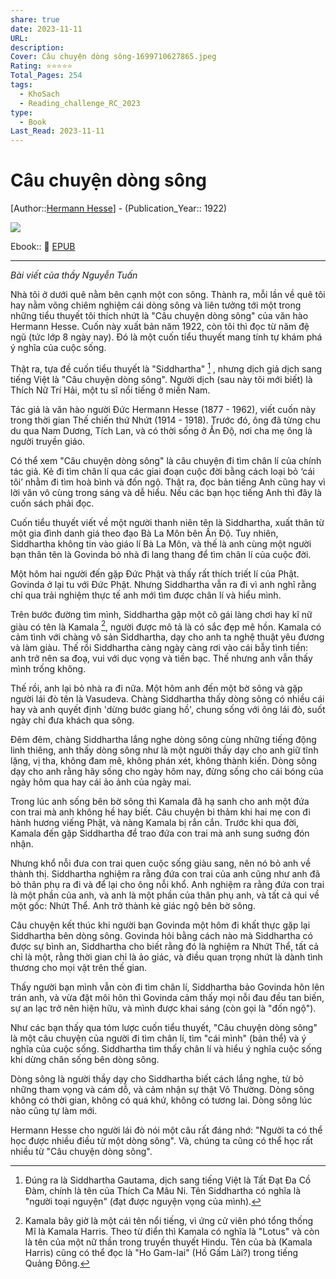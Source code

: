 ```yaml
---
share: true
date: 2023-11-11
URL: 
description: 
Cover: Câu chuyện dòng sông-1699710627865.jpeg
Rating: ⭐⭐⭐⭐⭐
Total_Pages: 254
tags:
  - KhoSach
  - Reading_challenge_RC_2023
type:
  - Book
Last_Read: 2023-11-11
---
```


# Câu chuyện dòng sông
[Author::[Hermann Hesse](Hermann%20Hesse.md)] - (Publication_Year:: 1922)

![](https://i.imgur.com/OBOCJfT.png)

Ebook:: 📘 [EPUB](https://onedrive.live.com/download?resid=E92BC60129512289%21170&authkey=!ANI7OD63zRkeG30)


---

*Bài viết của thầy Nguyễn Tuấn*

Nhà tôi ở dưới quê nằm bên cạnh một con sông. Thành ra, mỗi lần về quê tôi hay nằm võng chiêm nghiệm cái dòng sông và liên tưởng tới một trong những tiểu thuyết tôi thích nhứt là "Câu chuyện dòng sông" của văn hào Hermann Hesse. Cuốn này xuất bản năm 1922, còn tôi thì đọc từ năm đệ ngũ (tức lớp 8 ngày nay). Đó là một cuốn tiểu thuyết mang tính tự khám phá ý nghĩa của cuộc sống. 

Thật ra, tựa đề cuốn tiểu thuyết là "Siddhartha"  [^1] , nhưng dịch giả dịch sang tiếng Việt là "Câu chuyện dòng sông". Người dịch (sau này tôi mới biết) là Thích Nữ Trí Hải, một tu sĩ nổi tiếng ở miền Nam. 

Tác giả là văn hào người Đức Hermann Hesse (1877 - 1962), viết cuốn này trong thời gian Thế chiến thứ Nhứt (1914 - 1918). Trước đó, ông đã từng chu du qua Nam Dương, Tích Lan, và có thời sống ở Ấn Độ, nơi cha mẹ ông là người truyền giáo. 

Có thể xem "Câu chuyện dòng sông" là câu chuyện đi tìm chân lí của chính tác giả. Kẻ đi tìm chân lí qua các giai đoạn cuộc đời bằng cách loại bỏ ‘cái tôi’ nhằm đi tìm hoà bình và đốn ngộ. Thật ra, đọc bản tiếng Anh cũng hay vì lời văn vô cùng trong sáng và dễ hiểu. Nếu các bạn học tiếng Anh thì đây là cuốn sách phải đọc.

Cuốn tiểu thuyết viết về một người thanh niên tên là Siddhartha, xuất thân từ một gia đình danh giá theo đạo Bà La Môn bên Ấn Độ. Tuy nhiên, Siddhartha không tin vào giáo lí Bà La Môn, và thế là anh cùng một người bạn thân tên là Govinda bỏ nhà đi lang thang để tìm chân lí của cuộc đời. 

Một hôm hai người đến gặp Đức Phật và thấy rất thích triết lí của Phật. Govinda ở lại tu với Đức Phật. Nhưng Siddhartha vẫn ra đi vì anh nghĩ rằng chỉ qua trải nghiệm thực tế anh mới tìm được chân lí và hiểu mình.

Trên bước đường tìm mình, Siddhartha gặp một cô gái làng chơi hay kĩ nữ giàu có tên là Kamala [^2], người được mô tả là có sắc đẹp mê hồn. Kamala có cảm tình với chàng vô sản Siddhartha, dạy cho anh ta nghệ thuật yêu đương và làm giàu. Thế rồi Siddhartha càng ngày càng rơi vào cái bẫy tình tiền: anh trở nên sa đoạ, vui với dục vọng và tiền bạc. Thế nhưng anh vẫn thấy mình trống không. 

Thế rồi, anh lại bỏ nhà ra đi nữa. Một hôm anh đến một bờ sông và gặp người lái đò tên là Vasudeva. Chàng Siddhartha thấy dòng sông có nhiều cái hay và anh quyết định 'dừng bước giang hồ', chung sống với ông lái đò, suốt ngày chỉ đưa khách qua sông. 

Đêm đêm, chàng Siddhartha lắng nghe dòng sông cùng những tiếng động linh thiêng, anh thấy dòng sông như là một người thầy dạy cho anh giữ tĩnh lặng, vị tha, không đam mê, không phán xét, không thành kiến. Dòng sông dạy cho anh rằng hãy sống cho ngày hôm nay, đừng sống cho cái bóng của ngày hôm qua hay cái ảo ảnh của ngày mai. 

Trong lúc anh sống bên bờ sông thì Kamala đã hạ sanh cho anh một đứa con trai mà anh không hề hay biết. Câu chuyện bi thảm khi hai mẹ con đi hành hương viếng Phật, và nàng Kamala bị rắn cắn. Trước khi qua đời, Kamala đến gặp Siddhartha để trao đứa con trai mà anh sung suớng đón nhận. 

Nhưng khổ nỗi đưa con trai quen cuộc sống giàu sang, nên nó bỏ anh về thành thị. Siddhartha nghiệm ra rằng đứa con trai của anh cũng như anh đã bỏ thân phụ ra đi và để lại cho ông nỗi khổ. Anh nghiệm ra rằng đứa con trai là một phần của anh, và anh là một phần của thân phụ anh, và tất cả qui về một gốc: Nhứt Thể. Anh trở thành kẻ giác ngộ bên bờ sông. 

Câu chuyện kết thúc khi người bạn Govinda một hôm đi khất thực gặp lại Siddhartha bên dòng sông. Govinda hỏi bằng cách nào mà Siddhartha có được sự bình an, Siddhartha cho biết rằng đó là nghiệm ra Nhứt Thể, tất cả chỉ là một, rằng thời gian chỉ là ảo giác, và điều quan trọng nhứt là dành tình thương cho mọi vật trên thế gian. 

Thấy người bạn mình vẫn còn đi tìm chân lí, Siddhartha bảo Govinda hôn lên trán anh, và vừa đặt môi hôn thì Govinda cảm thấy mọi nỗi đau đều tan biến, sự an lạc trở nên hiện hữu, và mình được khai sáng (còn gọi là "đốn ngộ"). 

Như các bạn thấy qua tóm lược cuốn tiểu thuyết, "Câu chuyện dòng sông" là một câu chuyện của người đi tìm chân lí, tìm "cái mình" (bản thể) và ý nghĩa của cuộc sống. Siddhartha tìm thấy chân lí và hiểu ý nghĩa cuộc sống khi dừng chân sống bên dòng sông. 

Dòng sông là người thầy dạy cho Siddhartha biết cách lắng nghe, từ bỏ những tham vọng và cám dỗ, và cảm nhận sự thật Vô Thường. Dòng sông không có thời gian, không có quá khứ, không có tương lai. Dòng sông lúc nào cũng tự làm mới. 

Hermann Hesse cho người lái đò nói một câu rất đáng nhớ: "Người ta có thể học được nhiều điều từ một dòng sông". Và, chúng ta cũng có thể học rất nhiều từ "Câu chuyện dòng sông". 


[^1]: Đúng ra là Siddhartha Gautama, dịch sang tiếng Việt là Tất Đạt Đa Cồ Đàm, chính là tên của Thích Ca Mâu Ni. Tên Siddhartha có nghĩa là "người toại nguyện" (đạt được nguyện vọng của mình). 

[^2]: Kamala bây giờ là một cái tên nổi tiếng, vì ứng cử viên phó tổng thống Mĩ là Kamala Harris. Theo từ điển thì Kamala có nghĩa là "Lotus" và còn là tên của một nữ thần trong truyền thuyết Hindu. Tên của bà (Kamala Harris) cũng có thể đọc là "Ho Gam-lai" (Hồ Gấm Lài?) trong tiếng Quảng Đông.